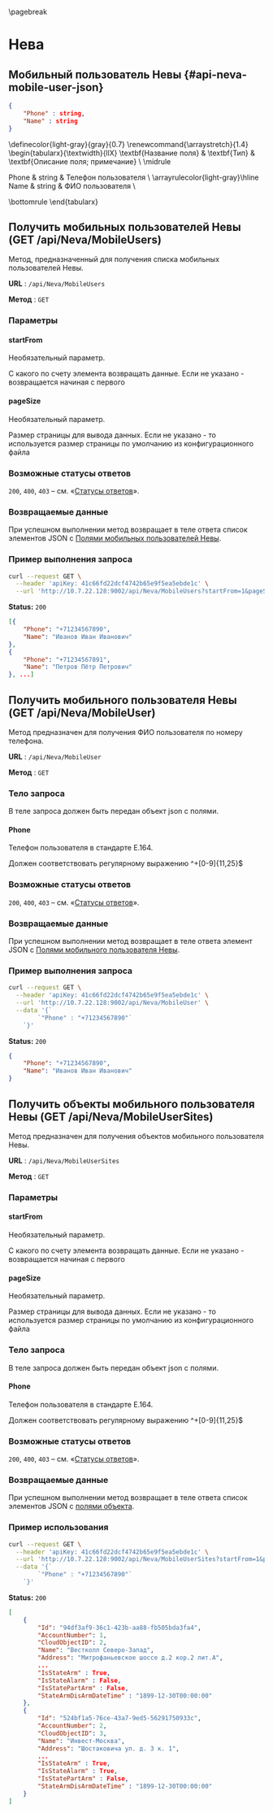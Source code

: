 \pagebreak

# Нева

## Мобильный пользователь Невы {#api-neva-mobile-user-json}

```json
{
    "Phone" : string,
    "Name" : string
}

```
\definecolor{light-gray}{gray}{0.7}
\renewcommand{\arraystretch}{1.4}
\begin{tabularx}{\textwidth}{llX}
\textbf{Название поля} & \textbf{Тип} & \textbf{Описание поля; примечание} \\ \midrule

Phone & string & Телефон пользователя \\ \arrayrulecolor{light-gray}\hline
Name & string & ФИО пользователя \\

\bottomrule
\end{tabularx}

## Получить мобильных пользователей Невы (GET /api/Neva/MobileUsers)

Метод, предназначенный для получения списка мобильных пользователей Невы.

**URL** : `/api/Neva/MobileUsers`

**Метод** : `GET`

### Параметры

#### startFrom

Необязательный параметр.

С какого по счету элемента возвращать данные. Если не указано - возвращается начиная с первого

#### pageSize

Необязательный параметр.

Размер страницы для вывода данных. Если не указано - то используется размер страницы по умолчанию из конфигурационного файла

### Возможные статусы ответов

`200`, `400`, `403` – cм. «[Статусы ответов](#api-status-codes)».

### Возвращаемые данные

При успешном выполнении метод возвращает в теле ответа список элементов JSON с [Полями мобильных пользователей Невы](#api-neva-mobile-user-json).

### Пример выполнения запроса

```bash
curl --request GET \
  --header 'apiKey: 41c66fd22dcf4742b65e9f5ea5ebde1c' \
  --url 'http://10.7.22.128:9002/api/Neva/MobileUsers?startFrom=1&pageSize=10'
```

**Status:** `200`

```json
[{
	"Phone": "+71234567890",
	"Name": "Иванов Иван Иванович"
},
{
	"Phone": "+71234567891",
	"Name": "Петров Пётр Петрович"
}, ...]
```

## Получить мобильного пользователя Невы (GET /api/Neva/MobileUser)

Метод предназначен для получения ФИО пользователя по номеру телефона.

**URL** : `/api/Neva/MobileUser`

**Метод** : `GET`

### Тело запроса

В теле запроса должен быть передан объект json с полями.

#### Phone

Телефон пользователя в стандарте E.164.

Должен соответствовать регулярному выражению ^\+[0-9]{11,25}$

### Возможные статусы ответов

`200`, `400`, `403` – cм. «[Статусы ответов](#api-status-codes)».

### Возвращаемые данные

При успешном выполнении метод возвращает в теле ответа элемент JSON с [Полями мобильного пользователя Невы](#api-neva-mobile-user-json).

### Пример выполнения запроса

```bash
curl --request GET \
  --header 'apiKey: 41c66fd22dcf4742b65e9f5ea5ebde1c' \
  --url 'http://10.7.22.128:9002/api/Neva/MobileUser' \
  --data '{`
        `"Phone" : "+71234567890"`
    `}'
```

**Status:** `200`

```json
{
	"Phone": "+71234567890",
	"Name": "Иванов Иван Иванович"
}
```

## Получить объекты мобильного пользователя Невы (GET /api/Neva/MobileUserSites)

Метод предназначен для получения объектов мобильного пользователя Невы.

**URL** : `/api/Neva/MobileUserSites`

**Метод** : `GET`

### Параметры

#### startFrom

Необязательный параметр.

С какого по счету элемента возвращать данные. Если не указано - возвращается начиная с первого

#### pageSize

Необязательный параметр.

Размер страницы для вывода данных. Если не указано - то используется размер страницы по умолчанию из конфигурационного файла

### Тело запроса

В теле запроса должен быть передан объект json с полями.

#### Phone

Телефон пользователя в стандарте E.164.

Должен соответствовать регулярному выражению ^\+[0-9]{11,25}$

### Возможные статусы ответов

`200`, `400`, `403` – cм. «[Статусы ответов](#api-status-codes)».

### Возвращаемые данные

При успешном выполнении метод возвращает в теле ответа список элементов JSON с [полями объекта](#api-site-json).

### Пример использования

```bash
curl --request GET \
  --header 'apiKey: 41c66fd22dcf4742b65e9f5ea5ebde1c' \
  --url 'http://10.7.22.128:9002/api/Neva/MobileUserSites?startFrom=1&pageSize=10' \
  --data '{`
        `"Phone" : "+71234567890"`
    `}'
```

**Status:** `200`

```json
[
    {
        "Id": "94df3af9-36c1-423b-aa88-fb505bda3fa4",
        "AccountNumber": 1,
		"CloudObjectID": 2,
        "Name": "Вестколл Северо-Запад",
        "Address": "Митрофаньевское шоссе д.2 кор.2 лит.А",
        ...
        "IsStateArm" : True,
        "IsStateAlarm" : False,
        "IsStatePartArm" : False,
        "StateArmDisArmDateTime" : "1899-12-30T00:00:00"
    },
    {
        "Id": "524bf1a5-76ce-43a7-9ed5-56291750933c",
        "AccountNumber": 2,
		"CloudObjectID": 3,
        "Name": "Инвест-Москва",
        "Address": "Шостаковича ул. д. 3 к. 1",
        ...
        "IsStateArm" : True,
        "IsStateAlarm" : True,
        "IsStatePartArm" : False,
        "StateArmDisArmDateTime" : "1899-12-30T00:00:00"
    }
]
```